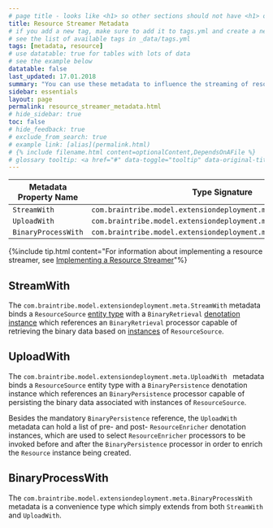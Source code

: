 ```yaml
---
# page title - looks like <h1> so other sections should not have <h1> or single-hash headings
title: Resource Streamer Metadata
# if you add a new tag, make sure to add it to tags.yml and create a new page in pages/tags
# see the list of available tags in _data/tags.yml
tags: [metadata, resource]
# use datatable: true for tables with lots of data
# see the example below
datatable: false
last_updated: 17.01.2018
summary: "You can use these metadata to influence the streaming of resources."
sidebar: essentials
layout: page
permalink: resource_streamer_metadata.html
# hide_sidebar: true
toc: false
# hide_feedback: true
# exclude_from_search: true
# example link: [alias](permalink.html)
# {% include filename.html content=optionalContent,DependsOnAFile %}
# glossary tooltip: <a href="#" data-toggle="tooltip" data-original-title="{{site.data.glossary.entity_type}}">entity types</a>
---
```


Metadata Property Name  | Type Signature  
------- | -----------
`StreamWith` | `com.braintribe.model.extensiondeployment.meta.StreamWith`
`UploadWith` | `com.braintribe.model.extensiondeployment.meta.UploadWith`
`BinaryProcessWith` | `com.braintribe.model.extensiondeployment.meta.BinaryProcessWith`

{%include tip.html content="For information about implementing a resource streamer, see [Implementing a Resource Streamer](resource_streamer.html)"%}

## StreamWith
The `com.braintribe.model.extensiondeployment.meta.StreamWith` metadata binds a `ResourceSource` <a href="#" data-toggle="tooltip" data-original-title="{{site.data.glossary.entity_type}}">entity type</a> with a `BinaryRetrieval` <a href="#" data-toggle="tooltip" data-original-title="{{site.data.glossary.denotation_type}}">denotation instance</a> which references an `BinaryRetrieval` processor capable of retrieving the binary data based on <a href="#" data-toggle="tooltip" data-original-title="{{site.data.glossary.entity_instance}}">instances</a> of `ResourceSource`.

## UploadWith
The `com.braintribe.model.extensiondeployment.meta.UploadWith ` metadata binds a `ResourceSource` entity type with a `BinaryPersistence` denotation instance which references an `BinaryPersistence` processor capable of persisting the binary data associated with instances of `ResourceSource`.

Besides the mandatory `BinaryPersistence` reference, the `UploadWith` metadata can hold a list of pre- and post- `ResourceEnricher` denotation instances, which are used to select `ResourceEnricher` processors to be invoked before and after the `BinaryPersistence` processor in order to enrich the `Resource` instance being created.

## BinaryProcessWith
The `com.braintribe.model.extensiondeployment.meta.BinaryProcessWith` metadata is a convenience type which simply extends from both `StreamWith` and `UploadWith`.
